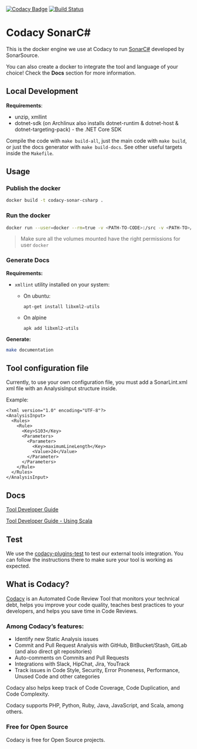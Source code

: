 [![Codacy Badge](https://api.codacy.com/project/badge/Grade/ff929008ec754fe790738a9a15821f93)](https://www.codacy.com/gh/codacy/codacy-sonar-csharp?utm_source=github.com&utm_medium=referral&utm_content=codacy/codacy-sonar-csharp&utm_campaign=Badge_Grade)
[![Build Status](https://circleci.com/gh/codacy/codacy-sonar-csharp.svg?style=shield&circle-token=:circle-token)](https://circleci.com/gh/codacy/codacy-sonar-csharp)

# Codacy SonarC#

This is the docker engine we use at Codacy to run [SonarC#](https://github.com/SonarSource/sonar-csharp) developed by SonarSource.

You can also create a docker to integrate the tool and language of your choice!
Check the **Docs** section for more information.

## Local Development

**Requirements**:
  - unzip, xmllint
  - dotnet-sdk (on Archlinux also installs dotnet-runtim & dotnet-host & dotnet-targeting-pack) - the .NET Core SDK

Compile the code with `make build-all`, just the main code with `make build`, or just the docs generator with `make build-docs`.
See other useful targets inside the `Makefile`.

## Usage

### Publish the docker

```bash
docker build -t codacy-sonar-csharp .
```

### Run the docker

```bash
docker run --user=docker --rm=true -v <PATH-TO-CODE>:/src -v <PATH-TO>/.codacyrc:/.codacyrc codacy-sonar-csharp
```

> Make sure all the volumes mounted have the right permissions for user `docker`

### Generate Docs

**Requirements:**

-   `xmllint` utility installed on your system:

    -   On ubuntu:

            apt-get install libxml2-utils

    -   On alpine

            apk add libxml2-utils

**Generate:**

```sh
make documentation
```

## Tool configuration file

Currently, to use your own configuration file, you must add a SonarLint.xml xml file with an AnalysisInput structure inside.

Example:

    <?xml version="1.0" encoding="UTF-8"?>
    <AnalysisInput>
      <Rules>
        <Rule>
          <Key>S103</Key>
          <Parameters>
            <Parameter>
              <Key>maximumLineLength</Key>  
              <Value>24</Value>  
            </Parameter>
          </Parameters>
        </Rule>
      </Rules>
    </AnalysisInput>

## Docs

[Tool Developer Guide](https://support.codacy.com/hc/en-us/articles/207994725-Tool-Developer-Guide)

[Tool Developer Guide - Using Scala](https://support.codacy.com/hc/en-us/articles/207280379-Tool-Developer-Guide-Using-Scala)

## Test

We use the [codacy-plugins-test](https://github.com/codacy/codacy-plugins-test) to test our external tools integration.
You can follow the instructions there to make sure your tool is working as expected.

## What is Codacy?

[Codacy](https://www.codacy.com/) is an Automated Code Review Tool that monitors your technical debt, helps you improve your code quality, teaches best practices to your developers, and helps you save time in Code Reviews.

### Among Codacy’s features:

-   Identify new Static Analysis issues
-   Commit and Pull Request Analysis with GitHub, BitBucket/Stash, GitLab (and also direct git repositories)
-   Auto-comments on Commits and Pull Requests
-   Integrations with Slack, HipChat, Jira, YouTrack
-   Track issues in Code Style, Security, Error Proneness, Performance, Unused Code and other categories

Codacy also helps keep track of Code Coverage, Code Duplication, and Code Complexity.

Codacy supports PHP, Python, Ruby, Java, JavaScript, and Scala, among others.

### Free for Open Source

Codacy is free for Open Source projects.
